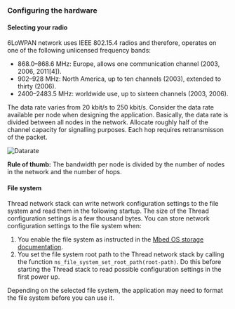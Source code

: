 ### Configuring the hardware

#### Selecting your radio

6LoWPAN network uses IEEE 802.15.4 radios and therefore, operates on one of the following unlicensed frequency bands:

- 868.0–868.6 MHz: Europe, allows one communication channel (2003, 2006, 2011[4]).
- 902–928 MHz: North America, up to ten channels (2003), extended to thirty (2006).
- 2400–2483.5 MHz: worldwide use, up to sixteen channels (2003, 2006).

The data rate varies from 20 kbit/s to 250 kbit/s. Consider the data rate available per node when designing the application. Basically, the data rate is divided between all nodes in the network. Allocate roughly half of the channel capacity for signalling purposes. Each hop requires retransmisson of the packet.

![Datarate](https://s3-us-west-2.amazonaws.com/mbed-os-docs-images/bw.png)

<span class="tips">**Rule of thumb:** The bandwidth per node is divided by the number of nodes in the network and the number of hops.</span>

#### File system

Thread network stack can write network configuration settings to the file system and read them in the following startup. The size of the Thread configuration settings is a few thousand bytes. You can store network configuration settings to the file system when:

 1. You enable the file system as instructed in the [Mbed OS storage documentation](../apis/storage.html).
 1. You set the file system root path to the Thread network stack by calling the function `ns_file_system_set_root_path(root-path)`. Do this before starting the Thread stack to read possible configuration settings in the first power up.

Depending on the selected file system, the application may need to format the file system before you can use it.
